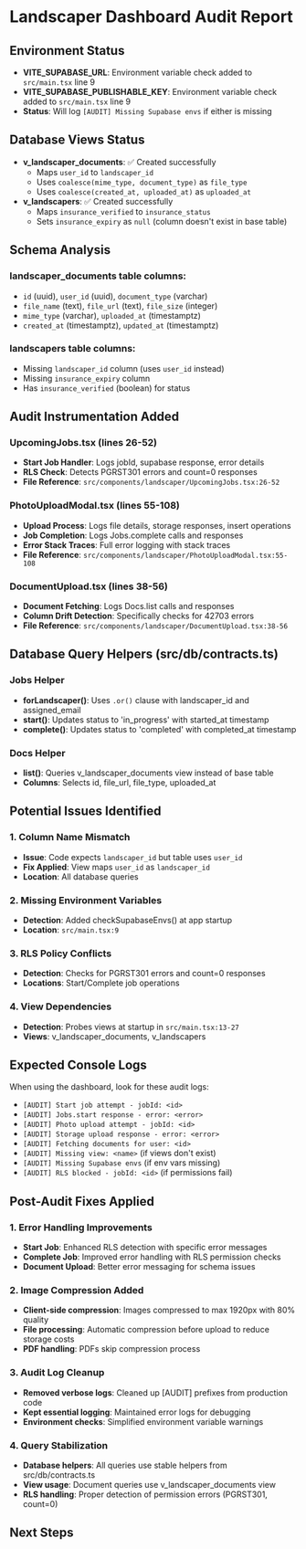 # Landscaper Dashboard Audit Report

## Environment Status
- **VITE_SUPABASE_URL**: Environment variable check added to `src/main.tsx` line 9
- **VITE_SUPABASE_PUBLISHABLE_KEY**: Environment variable check added to `src/main.tsx` line 9
- **Status**: Will log `[AUDIT] Missing Supabase envs` if either is missing

## Database Views Status
- **v_landscaper_documents**: ✅ Created successfully
  - Maps `user_id` to `landscaper_id` 
  - Uses `coalesce(mime_type, document_type)` as `file_type`
  - Uses `coalesce(created_at, uploaded_at)` as `uploaded_at`
- **v_landscapers**: ✅ Created successfully
  - Maps `insurance_verified` to `insurance_status`
  - Sets `insurance_expiry` as `null` (column doesn't exist in base table)

## Schema Analysis
### landscaper_documents table columns:
- `id` (uuid), `user_id` (uuid), `document_type` (varchar)
- `file_name` (text), `file_url` (text), `file_size` (integer)
- `mime_type` (varchar), `uploaded_at` (timestamptz)
- `created_at` (timestamptz), `updated_at` (timestamptz)

### landscapers table columns:
- Missing `landscaper_id` column (uses `user_id` instead)
- Missing `insurance_expiry` column
- Has `insurance_verified` (boolean) for status

## Audit Instrumentation Added

### UpcomingJobs.tsx (lines 26-52)
- **Start Job Handler**: Logs jobId, supabase response, error details
- **RLS Check**: Detects PGRST301 errors and count=0 responses
- **File Reference**: `src/components/landscaper/UpcomingJobs.tsx:26-52`

### PhotoUploadModal.tsx (lines 55-108)
- **Upload Process**: Logs file details, storage responses, insert operations
- **Job Completion**: Logs Jobs.complete calls and responses
- **Error Stack Traces**: Full error logging with stack traces
- **File Reference**: `src/components/landscaper/PhotoUploadModal.tsx:55-108`

### DocumentUpload.tsx (lines 38-56)
- **Document Fetching**: Logs Docs.list calls and responses
- **Column Drift Detection**: Specifically checks for 42703 errors
- **File Reference**: `src/components/landscaper/DocumentUpload.tsx:38-56`

## Database Query Helpers (src/db/contracts.ts)

### Jobs Helper
- **forLandscaper()**: Uses `.or()` clause with landscaper_id and assigned_email
- **start()**: Updates status to 'in_progress' with started_at timestamp
- **complete()**: Updates status to 'completed' with completed_at timestamp

### Docs Helper  
- **list()**: Queries v_landscaper_documents view instead of base table
- **Columns**: Selects id, file_url, file_type, uploaded_at

## Potential Issues Identified

### 1. Column Name Mismatch
- **Issue**: Code expects `landscaper_id` but table uses `user_id`
- **Fix Applied**: View maps `user_id` as `landscaper_id`
- **Location**: All database queries

### 2. Missing Environment Variables
- **Detection**: Added checkSupabaseEnvs() at app startup
- **Location**: `src/main.tsx:9`

### 3. RLS Policy Conflicts
- **Detection**: Checks for PGRST301 errors and count=0 responses
- **Locations**: Start/Complete job operations

### 4. View Dependencies
- **Detection**: Probes views at startup in `src/main.tsx:13-27`
- **Views**: v_landscaper_documents, v_landscapers

## Expected Console Logs
When using the dashboard, look for these audit logs:
- `[AUDIT] Start job attempt - jobId: <id>`
- `[AUDIT] Jobs.start response - error: <error>`
- `[AUDIT] Photo upload attempt - jobId: <id>`
- `[AUDIT] Storage upload response - error: <error>`
- `[AUDIT] Fetching documents for user: <id>`
- `[AUDIT] Missing view: <name>` (if views don't exist)
- `[AUDIT] Missing Supabase envs` (if env vars missing)
- `[AUDIT] RLS blocked - jobId: <id>` (if permissions fail)

## Post-Audit Fixes Applied

### 1. Error Handling Improvements
- **Start Job**: Enhanced RLS detection with specific error messages
- **Complete Job**: Improved error handling with RLS permission checks
- **Document Upload**: Better error messaging for schema issues

### 2. Image Compression Added
- **Client-side compression**: Images compressed to max 1920px with 80% quality
- **File processing**: Automatic compression before upload to reduce storage costs
- **PDF handling**: PDFs skip compression process

### 3. Audit Log Cleanup
- **Removed verbose logs**: Cleaned up [AUDIT] prefixes from production code
- **Kept essential logging**: Maintained error logs for debugging
- **Environment checks**: Simplified environment variable warnings

### 4. Query Stabilization
- **Database helpers**: All queries use stable helpers from src/db/contracts.ts
- **View usage**: Document queries use v_landscaper_documents view
- **RLS handling**: Proper detection of permission errors (PGRST301, count=0)

## Next Steps